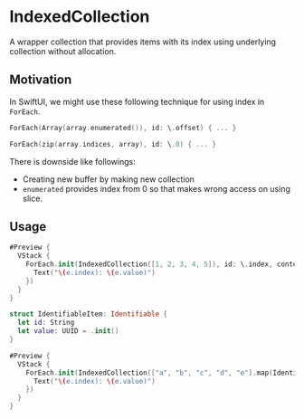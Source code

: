 # IndexedCollection

A wrapper collection that provides items with its index using underlying collection without allocation.

## Motivation

In SwiftUI, we might use these following technique for using index in `ForEach`.

```swift
ForEach(Array(array.enumerated()), id: \.offset) { ... }
```

```swift
ForEach(zip(array.indices, array), id: \.0) { ... } 
```

There is downside like followings:
- Creating new buffer by making new collection
- `enumerated` provides index from 0 so that makes wrong access on using slice.

## Usage

```swift
#Preview {
  VStack {
    ForEach.init(IndexedCollection([1, 2, 3, 4, 5]), id: \.index, content: { e in
      Text("\(e.index): \(e.value)")
    })
  }
}
```

```swift
struct IdentifiableItem: Identifiable {
  let id: String
  let value: UUID = .init()
}

#Preview {
  VStack {
    ForEach.init(IndexedCollection(["a", "b", "c", "d", "e"].map(IdentifiableItem.init(id:))), content: { e in
      Text("\(e.index): \(e.value)")
    })
  }
}
```
